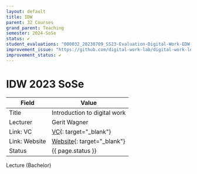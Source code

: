 ```yaml
---
layout: default
title: IDW
parent: 32 Courses
grand_parent: Teaching
semester: 2024-SoSe
status: ✔️
student_evaluations: "000032_20230709_SS23-Evaluation-Digital-Work-EDW-B.pdf"
improvement_issue: "https://github.com/digital-work-lab/digital-work-lecture/issues/7"
improvement_status: ✔️
---
```


# IDW 2023 SoSe

Field | Value
--- | ---
Title | Introduction to digital work
Lecturer | Gerit Wagner
Link: VC | [VC](https://vc.uni-bamberg.de/enrol/index.php?id=61244){: target="_blank"}
Link: Website | [Website](https://www.uni-bamberg.de/digital-work/studium/bachelor/introduction-to-digital-work/){: target="_blank"}
Status | {{ page.status }}

Lecture (Bachelor)
